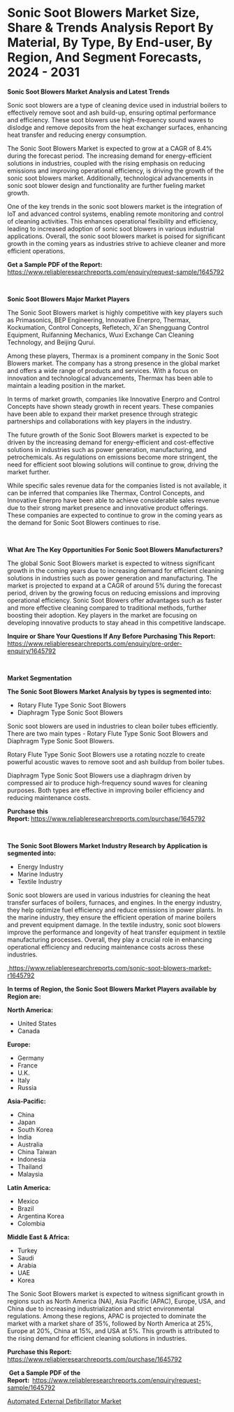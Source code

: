 <p><h1>Sonic Soot Blowers Market Size, Share & Trends Analysis Report By Material, By Type, By End-user, By Region, And Segment Forecasts, 2024 - 2031</h1></p><p><strong>Sonic Soot Blowers Market Analysis and Latest Trends</strong></p>
<p><p>Sonic soot blowers are a type of cleaning device used in industrial boilers to effectively remove soot and ash build-up, ensuring optimal performance and efficiency. These soot blowers use high-frequency sound waves to dislodge and remove deposits from the heat exchanger surfaces, enhancing heat transfer and reducing energy consumption.</p><p>The Sonic Soot Blowers Market is expected to grow at a CAGR of 8.4% during the forecast period. The increasing demand for energy-efficient solutions in industries, coupled with the rising emphasis on reducing emissions and improving operational efficiency, is driving the growth of the sonic soot blowers market. Additionally, technological advancements in sonic soot blower design and functionality are further fueling market growth.</p><p>One of the key trends in the sonic soot blowers market is the integration of IoT and advanced control systems, enabling remote monitoring and control of cleaning activities. This enhances operational flexibility and efficiency, leading to increased adoption of sonic soot blowers in various industrial applications. Overall, the sonic soot blowers market is poised for significant growth in the coming years as industries strive to achieve cleaner and more efficient operations.</p></p>
<p><strong>Get a Sample PDF of the Report:&nbsp;</strong> <a href="https://www.reliableresearchreports.com/enquiry/request-sample/1645792">https://www.reliableresearchreports.com/enquiry/request-sample/1645792</a></p>
<p>&nbsp;</p>
<p><strong>Sonic Soot Blowers Major Market Players</strong></p>
<p><p>The Sonic Soot Blowers market is highly competitive with key players such as Primasonics, BEP Engineering, Innovative Enerpro, Thermax, Kockumation, Control Concepts, Refletech, Xi'an Shengguang Control Equipment, Ruifanning Mechanics, Wuxi Exchange Can Cleaning Technology, and Beijing Qurui. </p><p>Among these players, Thermax is a prominent company in the Sonic Soot Blowers market. The company has a strong presence in the global market and offers a wide range of products and services. With a focus on innovation and technological advancements, Thermax has been able to maintain a leading position in the market.</p><p>In terms of market growth, companies like Innovative Enerpro and Control Concepts have shown steady growth in recent years. These companies have been able to expand their market presence through strategic partnerships and collaborations with key players in the industry.</p><p>The future growth of the Sonic Soot Blowers market is expected to be driven by the increasing demand for energy-efficient and cost-effective solutions in industries such as power generation, manufacturing, and petrochemicals. As regulations on emissions become more stringent, the need for efficient soot blowing solutions will continue to grow, driving the market further.</p><p>While specific sales revenue data for the companies listed is not available, it can be inferred that companies like Thermax, Control Concepts, and Innovative Enerpro have been able to achieve considerable sales revenue due to their strong market presence and innovative product offerings. These companies are expected to continue to grow in the coming years as the demand for Sonic Soot Blowers continues to rise.</p></p>
<p>&nbsp;</p>
<p><strong>What Are The Key Opportunities For Sonic Soot Blowers Manufacturers?</strong></p>
<p><p>The global Sonic Soot Blowers market is expected to witness significant growth in the coming years due to increasing demand for efficient cleaning solutions in industries such as power generation and manufacturing. The market is projected to expand at a CAGR of around 5% during the forecast period, driven by the growing focus on reducing emissions and improving operational efficiency. Sonic Soot Blowers offer advantages such as faster and more effective cleaning compared to traditional methods, further boosting their adoption. Key players in the market are focusing on developing innovative products to stay ahead in this competitive landscape.</p></p>
<p><strong>Inquire or Share Your Questions If Any Before Purchasing This Report:</strong> <a href="https://www.reliableresearchreports.com/enquiry/pre-order-enquiry/1645792">https://www.reliableresearchreports.com/enquiry/pre-order-enquiry/1645792</a></p>
<p>&nbsp;</p>
<p><strong>Market Segmentation</strong></p>
<p><strong>The Sonic Soot Blowers Market Analysis by types is segmented into:</strong></p>
<p><ul><li>Rotary Flute Type Sonic Soot Blowers</li><li>Diaphragm Type Sonic Soot Blowers</li></ul></p>
<p><p>Sonic soot blowers are used in industries to clean boiler tubes efficiently. There are two main types - Rotary Flute Type Sonic Soot Blowers and Diaphragm Type Sonic Soot Blowers. </p><p>Rotary Flute Type Sonic Soot Blowers use a rotating nozzle to create powerful acoustic waves to remove soot and ash buildup from boiler tubes. </p><p>Diaphragm Type Sonic Soot Blowers use a diaphragm driven by compressed air to produce high-frequency sound waves for cleaning purposes. Both types are effective in improving boiler efficiency and reducing maintenance costs.</p></p>
<p><strong>Purchase this Report:&nbsp;</strong><a href="https://www.reliableresearchreports.com/purchase/1645792">https://www.reliableresearchreports.com/purchase/1645792</a></p>
<p>&nbsp;</p>
<p><strong>The Sonic Soot Blowers Market Industry Research by Application is segmented into:</strong></p>
<p><ul><li>Energy Industry</li><li>Marine Industry</li><li>Textile Industry</li></ul></p>
<p><p>Sonic soot blowers are used in various industries for cleaning the heat transfer surfaces of boilers, furnaces, and engines. In the energy industry, they help optimize fuel efficiency and reduce emissions in power plants. In the marine industry, they ensure the efficient operation of marine boilers and prevent equipment damage. In the textile industry, sonic soot blowers improve the performance and longevity of heat transfer equipment in textile manufacturing processes. Overall, they play a crucial role in enhancing operational efficiency and reducing maintenance costs across these industries.</p></p>
<p><a href="https://www.reliableresearchreports.com/sonic-soot-blowers-market-r1645792">&nbsp;https://www.reliableresearchreports.com/sonic-soot-blowers-market-r1645792</a></p>
<p><strong>In terms of Region, the Sonic Soot Blowers Market Players available by Region are:</strong></p>
<p>
    <p> <strong> North America: </strong>
        <ul>
            <li>United States</li>
            <li>Canada</li>
        </ul>
        </p> 
    <p> <strong> Europe: </strong>
        <ul>
            <li>Germany</li>
            <li>France</li>
            <li>U.K.</li>
            <li>Italy</li>
            <li>Russia</li>
        </ul>
        </p> 
    <p> <strong> Asia-Pacific: </strong>
        <ul>
            <li>China</li>
            <li>Japan</li>
            <li>South Korea</li>
            <li>India</li>
            <li>Australia</li>
            <li>China Taiwan</li>
            <li>Indonesia</li>
            <li>Thailand</li>
            <li>Malaysia</li>
        </ul>
        </p> 
    <p> <strong> Latin America: </strong>
        <ul>
            <li>Mexico</li>
            <li>Brazil</li>
            <li>Argentina Korea</li>
            <li>Colombia</li>
        </ul>
        </p> 
    <p> <strong> Middle East & Africa: </strong>
        <ul>
            <li>Turkey</li>
            <li>Saudi</li>
            <li>Arabia</li>
            <li>UAE</li>
            <li>Korea</li>
        </ul>
    </p>
    </p>
<p><p>The Sonic Soot Blowers market is expected to witness significant growth in regions such as North America (NA), Asia Pacific (APAC), Europe, USA, and China due to increasing industrialization and strict environmental regulations. Among these regions, APAC is projected to dominate the market with a market share of 35%, followed by North America at 25%, Europe at 20%, China at 15%, and USA at 5%. This growth is attributed to the rising demand for efficient cleaning solutions in industries.</p></p>
<p><strong>Purchase this Report: </strong><a href="https://www.reliableresearchreports.com/purchase/1645792">https://www.reliableresearchreports.com/purchase/1645792</a></p>
<p>&nbsp;<strong>Get a Sample PDF of the Report:&nbsp;&nbsp;</strong><a href="https://www.reliableresearchreports.com/enquiry/request-sample/1645792">https://www.reliableresearchreports.com/enquiry/request-sample/1645792</a></p>
<p><strong></strong></p>
<p><p><a href="https://cautious-neon-760.notion.site/Automated-External-Defibrillator-Market-Competitive-Analysis-Market-Trends-and-Forecast-to-2031-75c14d0a780449509758d3ca9242e478">Automated External Defibrillator Market</a></p></p>
